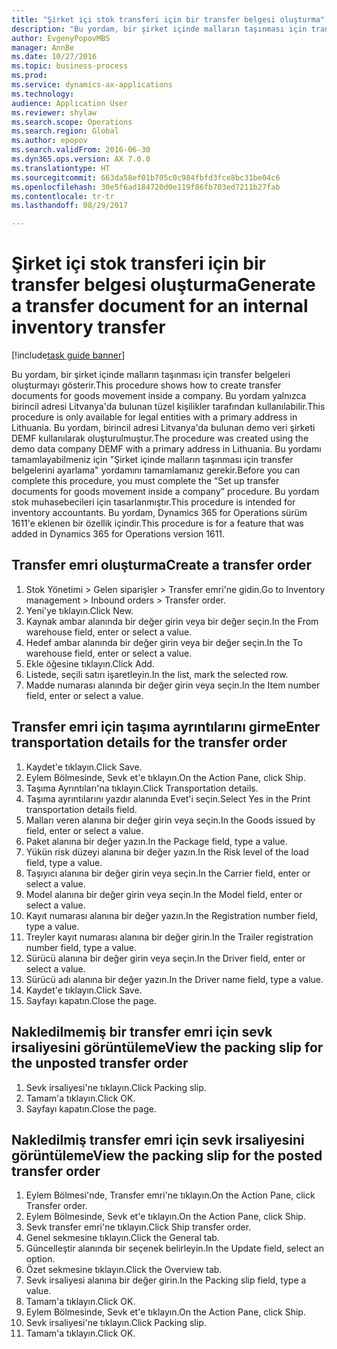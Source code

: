 ```yaml
--- 
title: "Şirket içi stok transferi için bir transfer belgesi oluşturma"
description: "Bu yordam, bir şirket içinde malların taşınması için transfer belgeleri oluşturmayı gösterir."
author: EvgenyPopovMBS
manager: AnnBe
ms.date: 10/27/2016
ms.topic: business-process
ms.prod: 
ms.service: dynamics-ax-applications
ms.technology: 
audience: Application User
ms.reviewer: shylaw
ms.search.scope: Operations
ms.search.region: Global
ms.author: epopov
ms.search.validFrom: 2016-06-30
ms.dyn365.ops.version: AX 7.0.0
ms.translationtype: HT
ms.sourcegitcommit: 663da58ef01b705c0c984fbfd3fce8bc31be04c6
ms.openlocfilehash: 30e5f6ad184720d0e119f86fb703ed7211b27fab
ms.contentlocale: tr-tr
ms.lasthandoff: 08/29/2017

---
```

# <a name="generate-a-transfer-document-for-an-internal-inventory-transfer"></a><span data-ttu-id="28c09-103">Şirket içi stok transferi için bir transfer belgesi oluşturma</span><span class="sxs-lookup"><span data-stu-id="28c09-103">Generate a transfer document for an internal inventory transfer</span></span>

[!include[task guide banner](../../includes/task-guide-banner.md)]

<span data-ttu-id="28c09-104">Bu yordam, bir şirket içinde malların taşınması için transfer belgeleri oluşturmayı gösterir.</span><span class="sxs-lookup"><span data-stu-id="28c09-104">This procedure shows how to create transfer documents for goods movement inside a company.</span></span> <span data-ttu-id="28c09-105">Bu yordam yalnızca birincil adresi Litvanya'da bulunan tüzel kişilikler tarafından kullanılabilir.</span><span class="sxs-lookup"><span data-stu-id="28c09-105">This procedure is only available for legal entities with a primary address in Lithuania.</span></span> <span data-ttu-id="28c09-106">Bu yordam, birincil adresi Litvanya'da bulunan demo veri şirketi DEMF kullanılarak oluşturulmuştur.</span><span class="sxs-lookup"><span data-stu-id="28c09-106">The procedure was created using the demo data company DEMF with a primary address in Lithuania.</span></span> <span data-ttu-id="28c09-107">Bu yordamı tamamlayabilmeniz için "Şirket içinde malların taşınması için transfer belgelerini ayarlama" yordamını tamamlamanız gerekir.</span><span class="sxs-lookup"><span data-stu-id="28c09-107">Before you can complete this procedure, you must complete the “Set up transfer documents for goods movement inside a company” procedure.</span></span> <span data-ttu-id="28c09-108">Bu yordam stok muhasebecileri için tasarlanmıştır.</span><span class="sxs-lookup"><span data-stu-id="28c09-108">This procedure is intended for inventory accountants.</span></span> <span data-ttu-id="28c09-109">Bu yordam, Dynamics 365 for Operations sürüm 1611'e eklenen bir özellik içindir.</span><span class="sxs-lookup"><span data-stu-id="28c09-109">This procedure is for a feature that was added in Dynamics 365 for Operations version 1611.</span></span>


## <a name="create-a-transfer-order"></a><span data-ttu-id="28c09-110">Transfer emri oluşturma</span><span class="sxs-lookup"><span data-stu-id="28c09-110">Create a transfer order</span></span>
1. <span data-ttu-id="28c09-111">Stok Yönetimi > Gelen siparişler > Transfer emri'ne gidin.</span><span class="sxs-lookup"><span data-stu-id="28c09-111">Go to Inventory management > Inbound orders > Transfer order.</span></span>
2. <span data-ttu-id="28c09-112">Yeni'ye tıklayın.</span><span class="sxs-lookup"><span data-stu-id="28c09-112">Click New.</span></span>
3. <span data-ttu-id="28c09-113">Kaynak ambar alanında bir değer girin veya bir değer seçin.</span><span class="sxs-lookup"><span data-stu-id="28c09-113">In the From warehouse field, enter or select a value.</span></span>
4. <span data-ttu-id="28c09-114">Hedef ambar alanında bir değer girin veya bir değer seçin.</span><span class="sxs-lookup"><span data-stu-id="28c09-114">In the To warehouse field, enter or select a value.</span></span>
5. <span data-ttu-id="28c09-115">Ekle öğesine tıklayın.</span><span class="sxs-lookup"><span data-stu-id="28c09-115">Click Add.</span></span>
6. <span data-ttu-id="28c09-116">Listede, seçili satırı işaretleyin.</span><span class="sxs-lookup"><span data-stu-id="28c09-116">In the list, mark the selected row.</span></span>
7. <span data-ttu-id="28c09-117">Madde numarası alanında bir değer girin veya seçin.</span><span class="sxs-lookup"><span data-stu-id="28c09-117">In the Item number field, enter or select a value.</span></span>

## <a name="enter-transportation-details-for-the-transfer-order"></a><span data-ttu-id="28c09-118">Transfer emri için taşıma ayrıntılarını girme</span><span class="sxs-lookup"><span data-stu-id="28c09-118">Enter transportation details for the transfer order</span></span>
1. <span data-ttu-id="28c09-119">Kaydet'e tıklayın.</span><span class="sxs-lookup"><span data-stu-id="28c09-119">Click Save.</span></span>
2. <span data-ttu-id="28c09-120">Eylem Bölmesinde, Sevk et'e tıklayın.</span><span class="sxs-lookup"><span data-stu-id="28c09-120">On the Action Pane, click Ship.</span></span>
3. <span data-ttu-id="28c09-121">Taşıma Ayrıntıları'na tıklayın.</span><span class="sxs-lookup"><span data-stu-id="28c09-121">Click Transportation details.</span></span>
4. <span data-ttu-id="28c09-122">Taşıma ayrıntılarını yazdır alanında Evet'i seçin.</span><span class="sxs-lookup"><span data-stu-id="28c09-122">Select Yes in the Print transportation details field.</span></span>
5. <span data-ttu-id="28c09-123">Malları veren alanına bir değer girin veya seçin.</span><span class="sxs-lookup"><span data-stu-id="28c09-123">In the Goods issued by field, enter or select a value.</span></span>
6. <span data-ttu-id="28c09-124">Paket alanına bir değer yazın.</span><span class="sxs-lookup"><span data-stu-id="28c09-124">In the Package field, type a value.</span></span>
7. <span data-ttu-id="28c09-125">Yükün risk düzeyi alanına bir değer yazın.</span><span class="sxs-lookup"><span data-stu-id="28c09-125">In the Risk level of the load field, type a value.</span></span>
8. <span data-ttu-id="28c09-126">Taşıyıcı alanına bir değer girin veya seçin.</span><span class="sxs-lookup"><span data-stu-id="28c09-126">In the Carrier field, enter or select a value.</span></span>
9. <span data-ttu-id="28c09-127">Model alanına bir değer girin veya seçin.</span><span class="sxs-lookup"><span data-stu-id="28c09-127">In the Model field, enter or select a value.</span></span>
10. <span data-ttu-id="28c09-128">Kayıt numarası alanına bir değer yazın.</span><span class="sxs-lookup"><span data-stu-id="28c09-128">In the Registration number field, type a value.</span></span>
11. <span data-ttu-id="28c09-129">Treyler kayıt numarası alanına bir değer girin.</span><span class="sxs-lookup"><span data-stu-id="28c09-129">In the Trailer registration number field, type a value.</span></span>
12. <span data-ttu-id="28c09-130">Sürücü alanına bir değer girin veya seçin.</span><span class="sxs-lookup"><span data-stu-id="28c09-130">In the Driver field, enter or select a value.</span></span>
13. <span data-ttu-id="28c09-131">Sürücü adı alanına bir değer yazın.</span><span class="sxs-lookup"><span data-stu-id="28c09-131">In the Driver name field, type a value.</span></span>
14. <span data-ttu-id="28c09-132">Kaydet'e tıklayın.</span><span class="sxs-lookup"><span data-stu-id="28c09-132">Click Save.</span></span>
15. <span data-ttu-id="28c09-133">Sayfayı kapatın.</span><span class="sxs-lookup"><span data-stu-id="28c09-133">Close the page.</span></span>

## <a name="view-the-packing-slip-for-the-unposted-transfer-order"></a><span data-ttu-id="28c09-134">Nakledilmemiş bir transfer emri için sevk irsaliyesini görüntüleme</span><span class="sxs-lookup"><span data-stu-id="28c09-134">View the packing slip for the unposted transfer order</span></span>
1. <span data-ttu-id="28c09-135">Sevk irsaliyesi'ne tıklayın.</span><span class="sxs-lookup"><span data-stu-id="28c09-135">Click Packing slip.</span></span>
2. <span data-ttu-id="28c09-136">Tamam'a tıklayın.</span><span class="sxs-lookup"><span data-stu-id="28c09-136">Click OK.</span></span>
3. <span data-ttu-id="28c09-137">Sayfayı kapatın.</span><span class="sxs-lookup"><span data-stu-id="28c09-137">Close the page.</span></span>

## <a name="view-the-packing-slip-for-the-posted-transfer-order"></a><span data-ttu-id="28c09-138">Nakledilmiş transfer emri için sevk irsaliyesini görüntüleme</span><span class="sxs-lookup"><span data-stu-id="28c09-138">View the packing slip for the posted transfer order</span></span>
1. <span data-ttu-id="28c09-139">Eylem Bölmesi'nde, Transfer emri'ne tıklayın.</span><span class="sxs-lookup"><span data-stu-id="28c09-139">On the Action Pane, click Transfer order.</span></span>
2. <span data-ttu-id="28c09-140">Eylem Bölmesinde, Sevk et'e tıklayın.</span><span class="sxs-lookup"><span data-stu-id="28c09-140">On the Action Pane, click Ship.</span></span>
3. <span data-ttu-id="28c09-141">Sevk transfer emri'ne tıklayın.</span><span class="sxs-lookup"><span data-stu-id="28c09-141">Click Ship transfer order.</span></span>
4. <span data-ttu-id="28c09-142">Genel sekmesine tıklayın.</span><span class="sxs-lookup"><span data-stu-id="28c09-142">Click the General tab.</span></span>
5. <span data-ttu-id="28c09-143">Güncelleştir alanında bir seçenek belirleyin.</span><span class="sxs-lookup"><span data-stu-id="28c09-143">In the Update field, select an option.</span></span>
6. <span data-ttu-id="28c09-144">Özet sekmesine tıklayın.</span><span class="sxs-lookup"><span data-stu-id="28c09-144">Click the Overview tab.</span></span>
7. <span data-ttu-id="28c09-145">Sevk irsaliyesi alanına bir değer girin.</span><span class="sxs-lookup"><span data-stu-id="28c09-145">In the Packing slip field, type a value.</span></span>
8. <span data-ttu-id="28c09-146">Tamam'a tıklayın.</span><span class="sxs-lookup"><span data-stu-id="28c09-146">Click OK.</span></span>
9. <span data-ttu-id="28c09-147">Eylem Bölmesinde, Sevk et'e tıklayın.</span><span class="sxs-lookup"><span data-stu-id="28c09-147">On the Action Pane, click Ship.</span></span>
10. <span data-ttu-id="28c09-148">Sevk irsaliyesi'ne tıklayın.</span><span class="sxs-lookup"><span data-stu-id="28c09-148">Click Packing slip.</span></span>
11. <span data-ttu-id="28c09-149">Tamam'a tıklayın.</span><span class="sxs-lookup"><span data-stu-id="28c09-149">Click OK.</span></span>


